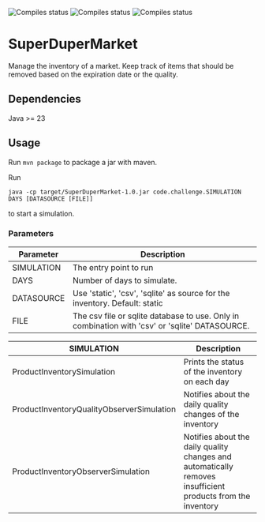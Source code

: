 ![Compiles status](https://github.com/gnush/superdupermarket/actions/workflows/maven-compile.yml/badge.svg)
![Compiles status](https://github.com/gnush/superdupermarket/actions/workflows/maven-test.yml/badge.svg)
![Compiles status](https://github.com/gnush/superdupermarket/actions/workflows/maven-package.yml/badge.svg)

# SuperDuperMarket

Manage the inventory of a market. Keep track of items that should be removed based on the expiration date or the quality.

## Dependencies

Java >= 23

## Usage

Run `mvn package` to package a jar with maven.

Run 
```
java -cp target/SuperDuperMarket-1.0.jar code.challenge.SIMULATION DAYS [DATASOURCE [FILE]]
```
to start a simulation.

### Parameters

| Parameter  | Description                                                                                    |
|------------|------------------------------------------------------------------------------------------------|
| SIMULATION | The entry point to run                                                                         |
| DAYS       | Number of days to simulate.                                                                    |
| DATASOURCE | Use 'static', 'csv', 'sqlite' as source for the inventory. Default: static                     |
| FILE       | The csv file or sqlite database to use. Only in combination with 'csv' or 'sqlite' DATASOURCE. |

| SIMULATION                                | Description                                                                                                 |
|-------------------------------------------|-------------------------------------------------------------------------------------------------------------|
| ProductInventorySimulation                | Prints the status of the inventory on each day                                                              |
| ProductInventoryQualityObserverSimulation | Notifies about the daily quality changes of the inventory                                                   |
| ProductInventoryObserverSimulation        | Notifies about the daily quality changes and automatically removes insufficient products from the inventory |
